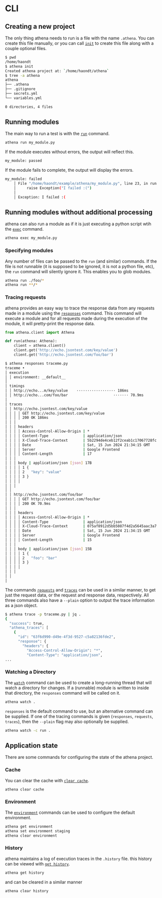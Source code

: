 # CLI

## Creating a new project

The only thing athena needs to run is a file with the name `.athena`. You can create this file manually, or you can call [`init`](../reference#init) to create this file along with a couple optional files.

```sh
$ pwd
/home/haondt
$ athena init
Created athena project at: `/home/haondt/athena`
$ tree -a athena
athena
├── .athena
├── .gitignore
├── secrets.yml
└── variables.yml

0 directories, 4 files
```

## Running modules

The main way to run a test is with the [`run`](../reference#run) command.

```sh
athena run my_module.py
```

If the module executes without errors, the output will reflect this.

```sh
my_module: passed
```

If the module fails to complete, the output will display the errors.

```sh
my_module: failed
    │ File "/home/haondt/example/athena/my_module.py", line 23, in run
    │     raise Exception("I failed :(")
    │
    │ Exception: I failed :(
```

## Running modules without additional processing

athena can also run a module as if it is just executing a python script wtih  the [`exec`](../reference#exec) command.

```sh
athena exec my_module.py
```

### Specifying modules

Any number of files can be passed to the `run` (and similar) commands. If the file is not runnable (it is supposed to be ignored, it is not a python file, etc), the `run` command will silently ignore it. This enables you to glob modules.

```sh
athena run ./foo/*
athena run **/*
```

### Tracing requests

athena provides an easy way to trace the response data from any requests made in a module using the [`responses`](../reference#responses) command. This command will execute a module and for all requests made during the execution of the module, it will pretty-print the response data.

```python title="traceme.py"
from athena.client import Athena

def run(athena: Athena):
    client = athena.client()
    client.get('http://echo.jsontest.com/key/value')
    client.get('http://echo.jsontest.com/foo/bar')
```

```sh
$ athena responses traceme.py
traceme •
│ execution
│ │ environment: __default__
│
│ timings
│ │ http://echo...m/key/value    ·················· 186ms
│ │ http://echo...com/foo/bar                     ······· 70.9ms
│
│ traces
│ │ http://echo.jsontest.com/key/value
│ │ │ │ GET http://echo.jsontest.com/key/value
│ │ │ │ 200 OK 186ms
│ │ │
│ │ │ headers
│ │ │ │ Access-Control-Allow-Origin | *
│ │ │ │ Content-Type                | application/json
│ │ │ │ X-Cloud-Trace-Context       | 5b2294de4ceb12f2ceab1c17067728fc
│ │ │ │ Date                        | Sat, 15 Jun 2024 21:34:15 GMT
│ │ │ │ Server                      | Google Frontend
│ │ │ │ Content-Length              | 17
│ │ │
│ │ │ body | application/json [json] 17B
│ │ │ │ 1 {
│ │ │ │ 2   "key": "value"
│ │ │ │ 3 }
│ │ │ │
│ │ │
│ │
│ │ http://echo.jsontest.com/foo/bar
│ │ │ │ GET http://echo.jsontest.com/foo/bar
│ │ │ │ 200 OK 70.9ms
│ │ │
│ │ │ headers
│ │ │ │ Access-Control-Allow-Origin | *
│ │ │ │ Content-Type                | application/json
│ │ │ │ X-Cloud-Trace-Context       | 075af8912d5bb5087f4d2a5645aac3a7
│ │ │ │ Date                        | Sat, 15 Jun 2024 21:34:15 GMT
│ │ │ │ Server                      | Google Frontend
│ │ │ │ Content-Length              | 15
│ │ │
│ │ │ body | application/json [json] 15B
│ │ │ │ 1 {
│ │ │ │ 2   "foo": "bar"
│ │ │ │ 3 }
│ │ │ │
│ │ │
│ │
│
```

The commands [`requests`](../reference#requests) and [`traces`](../reference#traces) can be used in a similar manner, to get just the request data, or the request and response data, respectively. All three commands also have a `--plain` option to output the trace information as a json object.

```sh
$ athena trace -p traceme.py | jq .
{
  "success": true,
  "athena_traces": [
    {
      "id": "63f6d990-d49e-4f3d-9527-c5a82136fde2",
      "response": {
        "headers": {
          "Access-Control-Allow-Origin": "*",
          "Content-Type": "application/json",
...
```

### Watching a Directory

The [`watch`](../reference#watch) command can be used to create a long-running thread that will watch a directory for changes. If a (runnable) module is written to inside that directory, the `responses` command will be called on it.

```sh
athena watch .
```

`responses` is the default command to use, but an alternative command can be supplied. If one of the tracing commands is given (`responses`, `requests`, `traces`), then the `--plain` flag may also optionally be supplied.

```sh
athena watch -c run .
```

## Application state

There are some commands for configuring the state of the athena project.

### Cache

You can clear the cache with [`clear cache`](../reference#cache).

```sh
athena clear cache
```

### Environment

The [`environment`](../reference#environment) commands can be used to configure the default environment.

```sh
athena get environment
athena set environment staging
athena clear environment
```

### History

athena maintains a log of execution traces in the `.history` file. this history can be viewed with [`get history`](../reference#history).

```sh
athena get history
```

and can be cleared in a similar manner

```sh
athena clear history
```

